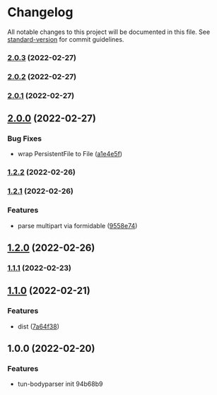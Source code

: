 # Changelog

All notable changes to this project will be documented in this file. See [standard-version](https://github.com/conventional-changelog/standard-version) for commit guidelines.

### [2.0.3](https://abc.pwwhb.com/gitlab/tunframework/tun-bodyparser/-/compare/v2.0.2...v2.0.3) (2022-02-27)

### [2.0.2](https://abc.pwwhb.com/gitlab/tunframework/tun-bodyparser/-/compare/v2.0.0...v2.0.2) (2022-02-27)

### [2.0.1](https://abc.pwwhb.com/gitlab/tunframework/tun-bodyparser/-/compare/v2.0.0...v2.0.1) (2022-02-27)

## [2.0.0](https://abc.pwwhb.com/gitlab/tunframework/tun-bodyparser/-/compare/v1.2.2...v2.0.0) (2022-02-27)


### Bug Fixes

* wrap PersistentFile to File ([a1e4e5f](https://abc.pwwhb.com/gitlab/tunframework/tun-bodyparser/-/commit/a1e4e5f0f96ff98677ead0764d5014ef0e683dc6))

### [1.2.2](https://abc.pwwhb.com/gitlab/tunframework/tun-bodyparser/-/compare/v1.2.1...v1.2.2) (2022-02-26)

### [1.2.1](https://abc.pwwhb.com/gitlab/tunframework/tun-bodyparser/-/compare/v1.2.0...v1.2.1) (2022-02-26)


### Features

* parse multipart via formidable ([9558e74](https://abc.pwwhb.com/gitlab/tunframework/tun-bodyparser/-/commit/9558e74039555729f374072dbb37cd8f183f45c1))

## [1.2.0](https://abc.pwwhb.com/gitlab/tunframework/tun-bodyparser/-/compare/v1.1.1...v1.2.0) (2022-02-26)

### [1.1.1](https://abc.pwwhb.com/gitlab/tunframework/tun-bodyparser/-/compare/v1.1.0...v1.1.1) (2022-02-23)

## [1.1.0](https://abc.pwwhb.com/gitlab/tunframework/tun-bodyparser/-/compare/v1.0.0...v1.1.0) (2022-02-21)


### Features

* dist ([7a64f38](https://abc.pwwhb.com/gitlab/tunframework/tun-bodyparser/-/commit/7a64f38bf25594708101cb4c9d6ba2794dbe515b))

## 1.0.0 (2022-02-20)


### Features

* tun-bodyparser init 94b68b9
